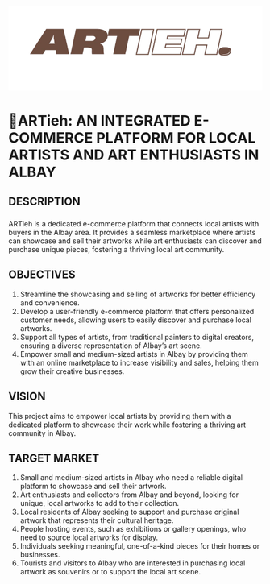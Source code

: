 ![Project Logo](resources/images/ARTiehlogo.png)
# 🎨ARTieh: AN INTEGRATED E-COMMERCE PLATFORM FOR LOCAL ARTISTS AND ART ENTHUSIASTS IN ALBAY

## DESCRIPTION

<h3><strong></strong></h3>

ARTieh is a dedicated e-commerce platform that connects local artists with buyers in the Albay area. It provides a seamless marketplace where artists can showcase and sell their artworks while art enthusiasts can discover and purchase unique pieces, fostering a thriving local art community.

## OBJECTIVES
1. Streamline the showcasing and selling of artworks for better efficiency and convenience.
2. Develop a user-friendly e-commerce platform that offers personalized customer needs, allowing users to easily discover and purchase local artworks.
3. Support all types of artists, from traditional painters to digital creators, ensuring a diverse representation of Albay’s art scene.
4. Empower small and medium-sized artists in Albay by providing them with an online marketplace to increase visibility and sales, helping them grow their creative businesses.

## VISION
This project aims to empower local artists by providing them with a dedicated platform to showcase their work while fostering a thriving art community in Albay.

## TARGET MARKET
1. Small and medium-sized artists in Albay who need a reliable digital platform to showcase and sell their artwork.
2. Art enthusiasts and collectors from Albay and beyond, looking for unique, local artworks to add to their collection.
3. Local residents of Albay seeking to support and purchase original artwork that represents their cultural heritage.
4. People hosting events, such as exhibitions or gallery openings, who need to source local artworks for display.
5. Individuals seeking meaningful, one-of-a-kind pieces for their homes or businesses.
6. Tourists and visitors to Albay who are interested in purchasing local artwork as souvenirs or to support the local art scene.
